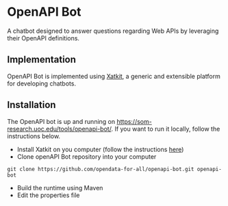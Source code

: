 # OpenAPI Bot

A chatbot designed to answer questions regarding Web APIs by leveraging their OpenAPI definitions.

## Implementation

OpenAPI Bot is implemented using [Xatkit](https://xatkit.com/), a generic and extensible platform for developing chatbots.

## Installation
The OpenAPI bot is up and running on https://som-research.uoc.edu/tools/openapi-bot/. If you want to run it locally, follow the instructions below.
- Install Xatkit on you computer (follow the instructions [here](https://github.com/xatkit-bot-platform/xatkit))
- Clone openAPI Bot repository into your computer
```
git clone https://github.com/opendata-for-all/openapi-bot.git openapi-bot
```
- Build the runtime using Maven
- Edit the properties file


